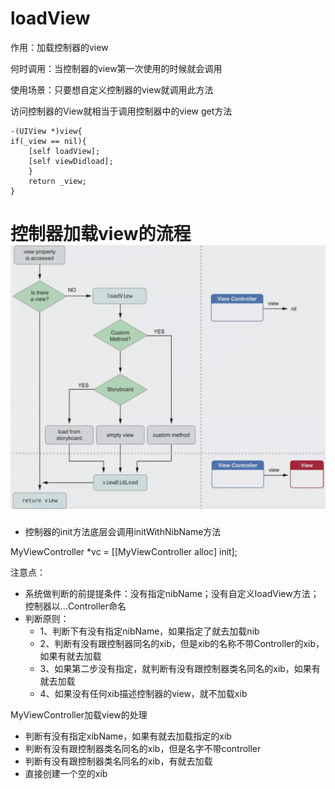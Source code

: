 # loadView

作用：加载控制器的view

何时调用：当控制器的view第一次使用的时候就会调用

使用场景：只要想自定义控制器的view就调用此方法



访问控制器的View就相当于调用控制器中的view get方法

```
-(UIView *)view{
if(_view == nil){
    [self loadView];
    [self viewDidload];
    }
    return _view;
}
```



# 控制器加载view的流程![](/assets/2017-7-16-01.png)

* 控制器的init方法底层会调用initWithNibName方法

MyViewController \*vc = \[\[MyViewController alloc\] init\];

注意点：

* 系统做判断的前提提条件：没有指定nibName；没有自定义loadView方法；控制器以...Controller命名
* 判断原则：
  * 1、判断下有没有指定nibName，如果指定了就去加载nib
  * 2、判断有没有跟控制器同名的xib，但是xib的名称不带Controller的xib，如果有就去加载
  * 3、如果第二步没有指定，就判断有没有跟控制器类名同名的xib，如果有就去加载
  * 4、如果没有任何xib描述控制器的view，就不加载xib





MyViewController加载view的处理

* 判断有没有指定xibName，如果有就去加载指定的xib
* 判断有没有跟控制器类名同名的xib，但是名字不带controller
* 判断有没有跟控制器类名同名的xib，有就去加载
* 直接创建一个空的xib







